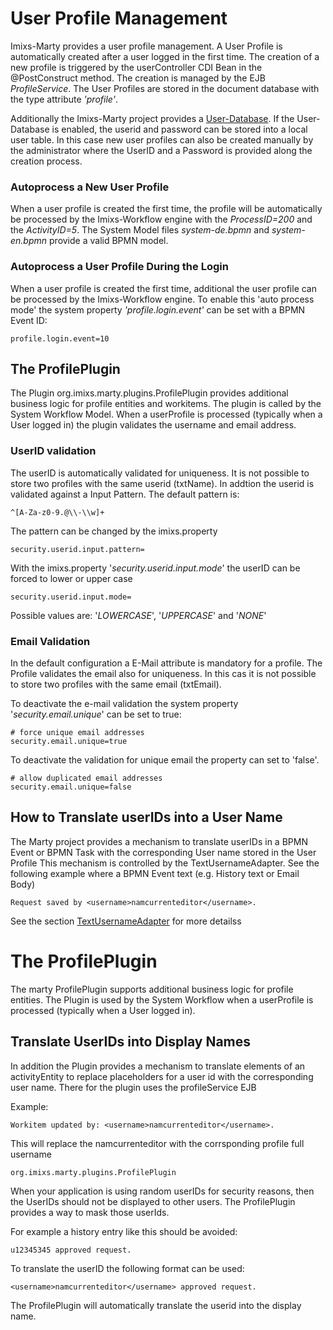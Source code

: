 # User Profile Management 

Imixs-Marty provides a user profile management. A User Profile is automatically created after a user logged in the first time. 
The creation of a new profile is triggered by the userController CDI Bean in the @PostConstruct method. The creation is managed by the EJB *ProfileService*. The User Profiles are stored in the document database with the type attribute *'profile'*.

Additionally the Imixs-Marty project provides a [User-Database](userdb.html). If the User-Database is enabled, the userid and password can be stored into a local user table. In this case new user profiles can also be created manually by the administrator where the UserID and a Password is provided along the creation process. 


### Autoprocess a New User Profile
When a user profile is created the first time, the profile will be automatically be processed by the Imixs-Workflow engine with the *ProcessID=200* and the *ActivityID=5*. 
The System Model files *system-de.bpmn* and *system-en.bpmn* provide a valid BPMN model. 


### Autoprocess a User Profile During the Login
When a user profile is created the first time, additional the user profile can be processed by the Imixs-Workflow engine. 
To enable this 'auto process mode'  the system property *'profile.login.event'* can be set with a BPMN Event ID:

	profile.login.event=10
	




## The ProfilePlugin

The Plugin org.imixs.marty.plugins.ProfilePlugin provides additional business logic for profile entities and workitems. The plugin is called by the System Workflow Model. When a userProfile is  processed (typically when a User logged in) the plugin validates the username and email address.


### UserID validation

The userID is automatically validated for uniqueness. It is not possible to store two profiles with the same userid (txtName). In addtion the userid is validated against a Input Pattern. The default pattern is:

    ^[A-Za-z0-9.@\\-\\w]+
    
The pattern can be changed by the imixs.property 

    security.userid.input.pattern=
    
With the imixs.property '_security.userid.input.mode_' the userID can be forced to lower or upper case

    security.userid.input.mode=
    
Possible values are: '_LOWERCASE_', '_UPPERCASE_' and '_NONE_'

### Email Validation

In the default configuration a E-Mail attribute is mandatory for a profile. The Profile validates the email also for uniqueness. In this cas it is not possible to store two profiles with the same email (txtEmail).

To deactivate the e-mail validation the system property '_security.email.unique_' can be set to true:

    # force unique email addresses
    security.email.unique=true

To deactivate the validation for unique email the property can set to 'false'. 

	# allow duplicated email addresses
    security.email.unique=false

## How to Translate userIDs into a User Name

The Marty project provides a mechanism to translate userIDs in a BPMN Event or BPMN Task with the corresponding User name stored in the User Profile
This mechanism is controlled by the TextUsernameAdapter.
See the following example where a BPMN Event text (e.g. History text or Email Body) 

	Request saved by <username>namcurrenteditor</username>.

See the section [TextUsernameAdapter](../services/textusernameadapter.html) for more detailss





# The ProfilePlugin

The marty ProfilePlugin supports additional business logic for profile entities. The Plugin is used by the System Workflow 
when a userProfile is processed (typically when a User logged in).

## Translate UserIDs into Display Names

In addition the Plugin provides a mechanism to translate elements of an activityEntity to replace placeholders for a user id with the corresponding user name. There for the plugin uses the profileService EJB
 
Example:

    Workitem updated by: <username>namcurrenteditor</username>.

This will replace the namcurrenteditor with the corrsponding profile full username
 

    org.imixs.marty.plugins.ProfilePlugin
 
When your application is using random userIDs for security reasons, then the UserIDs should not be displayed to other users. 
The ProfilePlugin provides a way to mask those userIds. 

For example a history entry like this should be avoided:

	u12345345 approved request.


To translate the userID the following format can be used: 


	<username>namcurrenteditor</username> approved request.

The ProfilePlugin will automatically translate the userid into the display name.